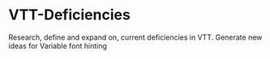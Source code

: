# VTT-Deficiencies
Research, define and expand on, current deficiencies in VTT. Generate new ideas for Variable font hinting
